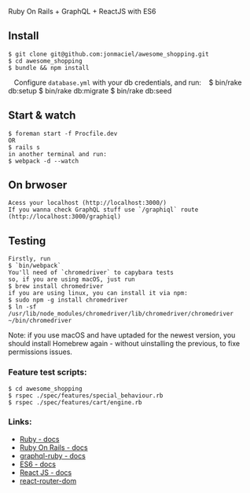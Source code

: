 
Ruby On Rails + GraphQL + ReactJS with ES6

## Install

    $ git clone git@github.com:jonmaciel/awesome_shopping.git
    $ cd awesome_shopping
    $ bundle && npm install
    Configure `database.yml` with your db credentials, and run:
    $ bin/rake db:setup
    $ bin/rake db:migrate
    $ bin/rake db:seed

## Start & watch

    $ foreman start -f Procfile.dev
    OR
    $ rails s
    in another terminal and run:
    $ webpack -d --watch

## On brwoser

    Acess your localhost (http://localhost:3000/)
    If you wanna check GraphQL stuff use `/graphiql` route (http://localhost:3000/graphiql)

## Testing
    Firstly, run
    $ `bin/webpack`
    You'll need of `chromedriver` to capybara tests
    so, if you are using macOS, just run
    $ brew install chromedriver
    if you are using linux, you can install it via npm:
    $ sudo npm -g install chromedriver
    $ ln -sf /usr/lib/node_modules/chromedriver/lib/chromedriver/chromedriver ~/bin/chromedriver
    
Note: if you use macOS and have uptaded for the newest version, you should install Homebrew again - without uinstalling the previous, to fixe permissions issues.

### Feature test scripts:
    $ cd awesome_shopping
    $ rspec ./spec/features/special_behaviour.rb
    $ rspec ./spec/features/cart/engine.rb


### Links:
* [Ruby - docs](http://ruby-doc.org/)
* [Ruby On Rails - docs](http://guides.rubyonrails.org/)
* [graphql-ruby - docs](http://graphql-ruby.org/development/)
* [ES6 - docs](http://es6-features.org/)
* [React JS - docs](https://facebook.github.io/react/docs/)
* [react-router-dom](https://github.com/ReactTraining/react-router/tree/master/packages/react-router-dom)

